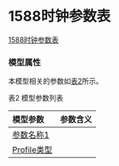 # 1588时钟参数表[1588时钟参数表](#) <br>### 模型属性本模型相关的参数如<a href="#t2">表2</a>所示。表2 模型参数列表<table id = "t2"><thread><tr><th align = "left">模型参数</th><th align = "left">参数含义</th></tr></thread><tbody><tr><td id = "参数名称1-1"><a href = "参数名称1-1.html">参数名称1</a></td><td></td></tr><tr><td id = "Profile类型-2"><a href = "Profile类型-2.html">Profile类型</a></td><td></td></tr></tbody></table>